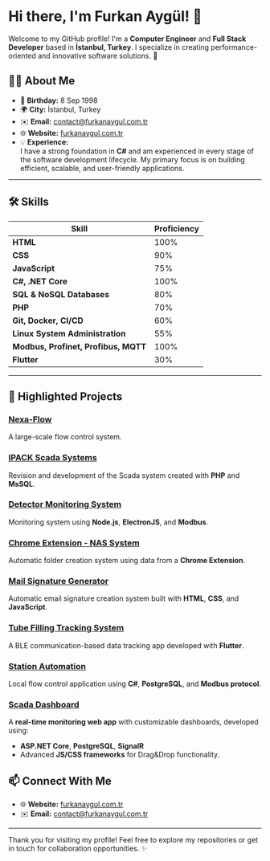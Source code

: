 # Hi there, I'm Furkan Aygül! 👋

Welcome to my GitHub profile! I'm a **Computer Engineer** and **Full Stack Developer** based in **İstanbul, Turkey**. I specialize in creating performance-oriented and innovative software solutions. 🚀

## 🧑‍💻 About Me
- 🎂 **Birthday:** 8 Sep 1998  
- 🌍 **City:** İstanbul, Turkey  
- ✉️ **Email:** [contact@furkanaygul.com.tr](mailto:contact@furkanaygul.com.tr)  
- 🌐 **Website:** [furkanaygul.com.tr](https://furkanaygul.com.tr)  
- 💡 **Experience:**  
  I have a strong foundation in **C#** and am experienced in every stage of the software development lifecycle. My primary focus is on building efficient, scalable, and user-friendly applications.

---

## 🛠️ Skills

| Skill                       | Proficiency |
|-----------------------------|-------------|
| **HTML**                   | 100%        |
| **CSS**                    | 90%         |
| **JavaScript**             | 75%         |
| **C#, .NET Core**          | 100%        |
| **SQL & NoSQL Databases**  | 80%         |
| **PHP**                    | 70%         |
| **Git, Docker, CI/CD**     | 60%         |
| **Linux System Administration** | 55%     |
| **Modbus, Profinet, Profibus, MQTT** | 100% |
| **Flutter** | 30% |
---

## 🌟 Highlighted Projects

### [Nexa-Flow](https://furkanaygul.com.tr/projects/nexa-flow)  
A large-scale flow control system.

### [IPACK Scada Systems](https://furkanaygul.com.tr/projects/ipack-scada)  
Revision and development of the Scada system created with **PHP** and **MsSQL**.

### [Detector Monitoring System](https://furkanaygul.com.tr/projects/detector-monitoring)  
Monitoring system using **Node.js**, **ElectronJS**, and **Modbus**.

### [Chrome Extension - NAS System](https://furkanaygul.com.tr/projects/nas-system)  
Automatic folder creation system using data from a **Chrome Extension**.

### [Mail Signature Generator](https://furkanaygul.com.tr/projects/mail-signature)  
Automatic email signature creation system built with **HTML**, **CSS**, and **JavaScript**.

### [Tube Filling Tracking System](https://furkanaygul.com.tr/projects/tube-tracking)  
A BLE communication-based data tracking app developed with **Flutter**.

### [Station Automation](https://furkanaygul.com.tr/projects/station-automation)  
Local flow control application using **C#**, **PostgreSQL**, and **Modbus protocol**.

### [Scada Dashboard](https://furkanaygul.com.tr/projects/scada-dashboard)  
A **real-time monitoring web app** with customizable dashboards, developed using:
- **ASP.NET Core**, **PostgreSQL**, **SignalR**
- Advanced **JS/CSS frameworks** for Drag&Drop functionality.


## 📫 Connect With Me
- 🌐 **Website:** [furkanaygul.com.tr](https://furkanaygul.com.tr)  
- ✉️ **Email:** [contact@furkanaygul.com.tr](mailto:contact@furkanaygul.com.tr)

---

Thank you for visiting my profile! Feel free to explore my repositories or get in touch for collaboration opportunities. ✨

